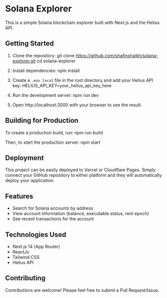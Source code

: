 # Solana Explorer

This is a simple Solana blockchain explorer built with Next.js and the Helius API.

## Getting Started

1. Clone the repository:
git clone https://github.com/shafinshaikh/solana-explorer.git
cd solana-explorer

2. Install dependencies:
npm install

3. Create a `.env.local` file in the root directory and add your Helius API key:
HELIUS_API_KEY=your_helius_api_key_here

4. Run the development server:
npm run dev

5. Open http://localhost:3000 with your browser to see the result.

## Building for Production

To create a production build, run:
npm run build

Then, to start the production server:
npm start

## Deployment

This project can be easily deployed to Vercel or Cloudflare Pages. Simply connect your GitHub repository to either platform and they will automatically deploy your application.

## Features

- Search for Solana accounts by address
- View account information (balance, executable status, rent epoch)
- See recent transactions for the account

## Technologies Used

- Next.js 14 (App Router)
- ReactJs
- Tailwind CSS
- Helius API

## Contributing

Contributions are welcome! Please feel free to submit a Pull Request/Issue.